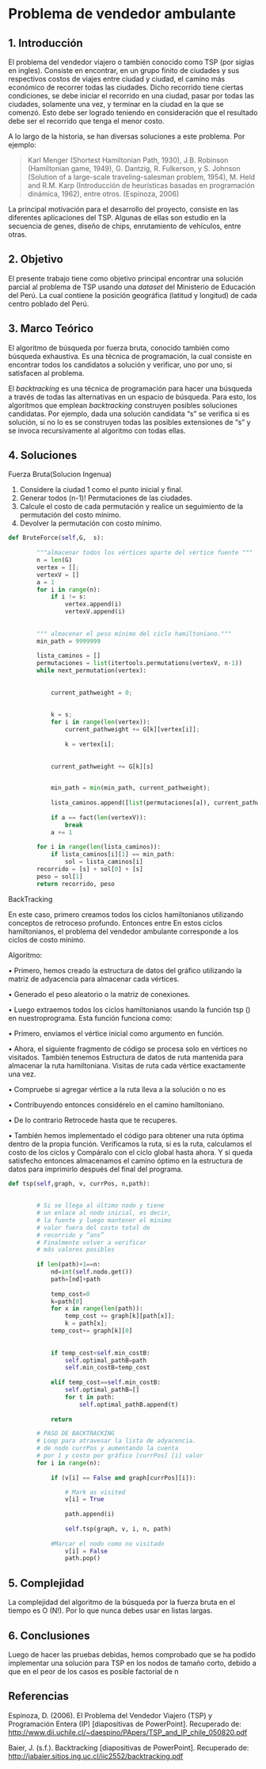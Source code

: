# Problema de vendedor ambulante
## 1.	Introducción
El  problema del vendedor viajero o también conocido como TSP (por siglas en ingles). Consiste en encontrar, en un grupo finito de ciudades y sus respectivos costos de viajes entre ciudad y ciudad, el camino más económico de recorrer todas las ciudades. Dicho recorrido tiene ciertas condiciones, se debe iniciar el recorrido en una ciudad, pasar por todas las ciudades, solamente una vez, y terminar en la ciudad en la que se comenzó. Esto debe ser logrado teniendo en consideración que el resultado debe ser el recorrido que tenga el menor costo.

A lo largo de la historia, se han diversas soluciones a este problema. Por ejemplo: 

> Karl Menger (Shortest Hamiltonian Path, 1930), J.B. Robinson 	(Hamiltonian game, 1949), G. Dantzig, R. Fulkerson, y S. Johnson 	(Solution of a large-scale traveling-salesman problem, 1954), M. Held 	and R.M. Karp (Introducción de heurísticas basadas en programación 	dinámica, 1962), entre otros. (Espinoza, 2006)

La principal motivación para el desarrollo del proyecto, consiste en las diferentes aplicaciones del TSP. Algunas de ellas son estudio en la secuencia de genes, diseño de chips, enrutamiento de vehículos, entre otras.

## 2.	Objetivo

El presente trabajo tiene como objetivo principal encontrar una solución parcial al problema de TSP usando una *dataset* del Ministerio de Educación del Perú. La cual contiene la posición geográfica (latitud y longitud) de cada centro poblado del Perú.

## 3.	Marco Teórico

El algoritmo de búsqueda por fuerza bruta, conocido también como búsqueda exhaustiva. Es una técnica de programación, la cual consiste en encontrar todos los candidatos a solución y verificar, uno por uno, si satisfacen al problema.

El *backtracking* es una técnica de programación para hacer una búsqueda a través de todas las alternativas en un espacio de búsqueda. Para esto, los algoritmos que emplean *backtracking* construyen posibles soluciones candidatas. Por ejemplo, dada una solución candidata “s” se verifica si es solución, si no lo es se construyen todas las posibles extensiones de “s” y se invoca recursivamente al algoritmo con todas ellas.

## 4.	Soluciones
Fuerza Bruta(Solucion Ingenua)
1) Considere la ciudad 1 como el punto inicial y final. 
2) Generar todos (n-1)! Permutaciones de las ciudades. 
3) Calcule el costo de cada permutación y realice un seguimiento de la    permutación del costo mínimo. 
4) Devolver la permutación con costo mínimo.

```Python
def BruteForce(self,G,  s):
        
        """almacenar todos los vértices aparte del vértice fuente """
        n = len(G)
        vertex = []; 
        vertexV = []
        a = 1
        for i in range(n):
            if i != s:
                vertex.append(i)
                vertexV.append(i)
    
   
        """ almacenar el peso mínimo del ciclo hamiltoniano."""
        min_path = 9999999
    
        lista_caminos = []
        permutaciones = list(itertools.permutations(vertexV, n-1))
        while next_permutation(vertex):
   
  
            current_pathweight = 0; 
          
            
            k = s; 
            for i in range(len(vertex)):
                current_pathweight += G[k][vertex[i]]; 
            
                k = vertex[i];
        
        
            current_pathweight += G[k][s]
        

            min_path = min(min_path, current_pathweight);
        
            lista_caminos.append([list(permutaciones[a]), current_pathweight])
        
            if a == fact(len(vertexV)):
                break
            a += 1
        
        for i in range(len(lista_caminos)):
            if lista_caminos[i][1] == min_path:
                sol = lista_caminos[i]
        recorrido = [s] + sol[0] + [s]
        peso = sol[1]
        return recorrido, peso

```


BackTracking

En este caso, primero creamos todos los ciclos hamiltonianos utilizando conceptos de retroceso profundo. Entonces entre
En estos ciclos hamiltonianos, el problema del vendedor ambulante corresponde a los ciclos de costo mínimo.
 
Algoritmo:

•	Primero, hemos creado la estructura de datos del gráfico utilizando la matriz de adyacencia para almacenar cada vértices.

•	Generado el peso aleatorio o la matriz de conexiones.

•	Luego extraemos todos los ciclos hamiltonianos usando la función tsp () en nuestroprograma. Esta función funciona como:

•	Primero, enviamos el vértice inicial como argumento en función.

•	Ahora, el siguiente fragmento de código se procesa solo en vértices no visitados. También tenemos Estructura de datos de ruta mantenida para almacenar la ruta hamiltoniana. Visitas de ruta cada vértice exactamente una vez.

•	Compruebe si agregar vértice a la ruta lleva a la solución o no es

•	Contribuyendo entonces considérelo en el camino hamiltoniano.

•	De lo contrario Retrocede hasta que te recuperes.

•	También hemos implementado el código para obtener una ruta óptima dentro de la propia función.
Verificamos la ruta, si es la ruta, calculamos el costo de los ciclos y
Compáralo con el ciclo global hasta ahora. Y si queda satisfecho entonces almacenamos el camino óptimo en la estructura de datos para imprimirlo después del final del programa.
```Python
def tsp(self,graph, v, currPos, n,path):
        
        
        # Si se llega al último nodo y tiene
        # un enlace al nodo inicial, es decir,
        # la fuente y luego mantener el mínimo
        # valor fuera del costo total de
        # recorrido y “ans”
        # Finalmente volver a verificar
        # más valores posibles
        
        if len(path)+1==n:
            nd=int(self.nodo.get())
            path=[nd]+path
            
            temp_cost=0
            k=path[0]
            for x in range(len(path)):
                temp_cost += graph[k][path[x]]; 
                k = path[x];
            temp_cost+= graph[k][0]
            
            
            if temp_cost<self.min_costB:
                self.optimal_pathB=path
                self.min_costB=temp_cost
            
            elif temp_cost==self.min_costB:
                self.optimal_pathB=[]
                for t in path:
                    self.optimal_pathB.append(t)
            
            return  

        # PASO DE BACKTRACKING
        # Loop para atravesar la lista de adyacencia.
        # de nodo currPos y aumentando la cuenta
        # por 1 y costo por gráfico [currPos] [i] valor
        for i in range(n):
        
            if (v[i] == False and graph[currPos][i]):

                # Mark as visited
                v[i] = True
            
                path.append(i)
            
                self.tsp(graph, v, i, n, path)
            
            #Marcar el nodo como no visitado
                v[i] = False
                path.pop()

```
## 5.	Complejidad

La complejidad del algoritmo de la búsqueda por la fuerza bruta  en el tiempo es O (N!). Por lo que nunca debes usar en listas largas. 

## 6. Conclusiones
Luego de hacer las pruebas debidas, hemos comprobado que se ha podido implementar una solución para TSP en los nodos de tamaño corto, debido a que en el peor de los casos es posible factorial de n

## Referencias

Espinoza, D. (2006). El Problema del Vendedor Viajero (TSP) y Programación Entera (IP) [diapositivas de PowerPoint]. Recuperado de: http://www.dii.uchile.cl/~daespino/PApers/TSP_and_IP_chile_050820.pdf 

Baier, J. (s.f.). Backtracking [diapositivas de PowerPoint]. Recuperado de: http://jabaier.sitios.ing.uc.cl/iic2552/backtracking.pdf 
